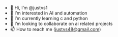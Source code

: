 - 👋 Hi, I’m @justvs1
- 👀 I’m interested in AI and automation
- 🌱 I’m currently learning c and python
- 💞️ I’m looking to collaborate on ai  related projects
- 📫 How to reach me (justvs48@gmail.com)

<!---
justvs1/justvs1 is a ✨ special ✨ repository because its `README.md` (this file) appears on your GitHub profile.
You can click the Preview link to take a look at your changes.
--->
